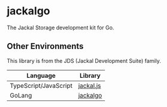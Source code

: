 # jackalgo

The Jackal Storage development kit for Go. 

## Other Environments
This library is from the JDS (Jackal Development Suite) family.

| Language              | Library                                              |
|-----------------------|------------------------------------------------------|
| TypeScript/JavaScript | [jackal.js](https://github.com/JackalLabs/jackal.js) |
| GoLang                | [jackalgo](https://github.com/JackalLabs/jackalgo)                                         |


